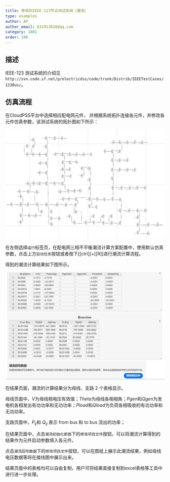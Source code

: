 ```yaml
---
title: 修改的IEEE-123节点测试系统（潮流）
type: examples
author: AP
author_email: 631913616@qq.com
category: 1801
order: 100
---
```


## 描述

IEEE-123 测试系统的介绍见`http://svn.code.sf.net/p/electricdss/code/trunk/Distrib/IEEETestCases/123Bus/`。

## 仿真流程

在CloudPSS平台中选择相应配电网元件， 并根据系统拓扑连接各元件，并修改各元件仿真参数，该测试系统的拓扑图如下所示：

![IEEE-123节点系统拓扑](./IEEE123topology.png "系统拓扑")

在左侧选择`运行`标签页，在配电网三相不平衡潮流计算方案配置中，使用默认仿真参数，点击上方`启动任务`按钮或者按下[[ctrl]]+[[R]]进行潮流计算流程。

得到的潮流计算结果如下图所示。

![IEEE-123 测试算例潮流计算结果](./Result_IEEE123.png "仿真结果")

在结果页面，潮流的计算结果分为母线、支路 2 个表格显示。

母线页面中，$V$为母线相电压有效值；$Theta$为母线各相相角；$Pgen$和$Qgen$为发电机各相发出有功功率和无功功率；$Pload$和$Qload$为负荷各相吸收的有功功率和无功功率。

支路页面中，$P_{ij}$和 $Q_{ij}$  表示 from bus 和 to bus 流出的功率；

在结果页面中，点击`潮流初始化断面`下的`修改项目文件`按钮，可以将潮流计算得到的结果作为元件启动参数填入各元件。

点击`潮流回写数据`下的`修改项目文件`按钮，可以在图纸上展示此潮流结果，例如母线电压数据等将在接线图中展示出来。

结果页面中的表格均可以自由复制，用户可将结果直接复制到excel表格等工具中进行进一步处理。

































